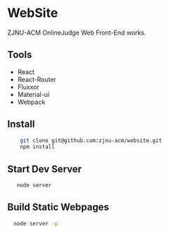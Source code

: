 # WebSite

ZJNU-ACM OnlineJudge Web Front-End works. 
## Tools
- React
- React-Router
- Fluxxor
- Material-ui
- Webpack


## Install
```bash
    git clone git@github.com:zjnu-acm/website.git
    npm install
```

## Start Dev Server
```bash
   node server
```
## Build Static Webpages
```bash
  node server -p
```
